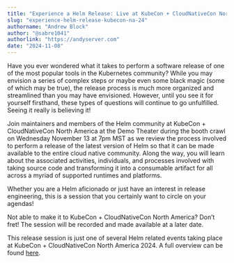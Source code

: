 ```yaml
---
title: "Experience a Helm Release: Live at KubeCon + CloudNativeCon North America 2024!"
slug: "experience-helm-release-kubecon-na-24"
authorname: "Andrew Block"
author: "@sabre1041"
authorlink: "https://andyserver.com"
date: "2024-11-08"
---
```


Have you ever wondered what it takes to perform a software release of one of the most popular tools in the Kubernetes community? While you may envision a series of complex steps or maybe even some black magic (some of which may be true), the release process is much more organized and streamlined than you may have envisioned. However, until you see it for yourself firsthand, these types of questions will continue to go unfulfilled. Seeing it really is believing it!

Join maintainers and members of the Helm community at KubeCon + CloudNativeCon North America at the Demo Theater during the booth crawl on Wednesday November 13 at 7pm MST as we review the process involved to perform a release of the latest version of Helm so that it can be made available to the entire cloud native community. Along the way, you will learn about the associated activities, individuals, and processes involved with taking source code and transforming it into a consumable artifact for all across a myriad of supported runtimes and platforms.

Whether you are a Helm aficionado or just have an interest in release engineering, this is a session that you certainly want to circle on your agendas!

Not able to make it to KubeCon + CloudNativeCon North America? Don’t fret! The session will be recorded and made available at a later date.

This release session is just one of several Helm related events taking place at KubeCon + CloudNativeCon North America 2024. A full overview can be found [here](2024-10-07-kubecon-na-24).
